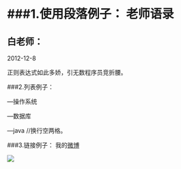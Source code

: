 ###1.使用段落例子：
老师语录
=============
白老师：
------------
2012-12-8

正则表达式如此多娇，引无数程序员竞折腰。

 
###2.列表例子：

—操作系统

—数据库

—java         //换行空两格。

###3.链接例子：
我的[微博](http://weibo.com/2794272534/profile)

![](http://localhost:8080/project.jpg)



